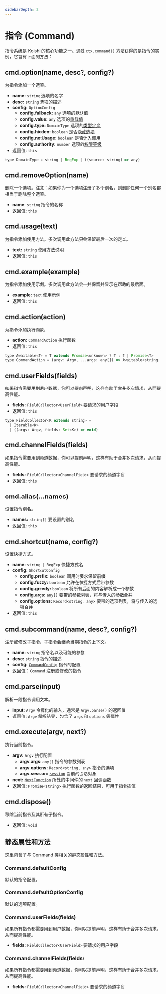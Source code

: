 ```yaml
---
sidebarDepth: 2
---
```


# 指令 (Command)

指令系统是 Koishi 的核心功能之一。通过 `ctx.command()` 方法获得的是指令的实例，它含有下面的方法：

## cmd.option(name, desc?, config?)

为指令添加一个选项。

- **name:** `string` 选项的名字
- **desc:** `string` 选项的描述
- **config:** `OptionConfig`
  - **config.fallback:** `any` 选项的[默认值](../guide/command/basic.md#选项的默认值)
  - **config.value:** `any` 选项的[重载值](../guide/command/basic.md#选项的重载)
  - **config.type:** `DomainType` 选项的[类型定义](../guide/command/basic.md#选项的临时类型)
  - **config.hidden:** `boolean` 是否[隐藏选项](../guide/command/basic.md#隐藏指令和选项)
  - **config.notUsage:** `boolean` 是否[计入调用]()
  - **config.authority:** `number` 选项的[权限等级]()
- 返回值: `this`

```js
type DomainType = string | RegExp | ((source: string) => any)
```

## cmd.removeOption(name)

删除一个选项。注意：如果你为一个选项注册了多个别名，则删除任何一个别名都相当于删除整个选项。

- **name**: `string` 指令的名称
- 返回值: `this`

## cmd.usage(text)

为指令添加使用方法。多次调用此方法只会保留最后一次的定义。

- **text:** `string` 使用方法说明
- 返回值: `this`

## cmd.example(example)

为指令添加使用示例。多次调用此方法会一并保留并显示在帮助的最后面。

- **example:** `text` 使用示例
- 返回值: `this`

## cmd.action(action)

为指令添加执行函数。

- **action:** `CommandAction` 执行函数
- 返回值: `this`

```js
type Awaitable<T> = T extends Promise<unknown> ? T : T | Promise<T>
type CommandAction = (argv: Argv, ...args: any[]) => Awaitable<string | void>
```

## cmd.userFields(fields)

如果指令需要用到用户数据，你可以提前声明，这样有助于合并多次请求，从而提高性能。

- **fields:** `FieldCollector<UserField>` 要请求的用户字段
- 返回值: `this`

```js
type FieldCollector<K extends string> =
  | Iterable<K>
  | ((argv: Argv, fields: Set<K>) => void)
```

## cmd.channelFields(fields)

如果指令需要用到频道数据，你可以提前声明，这样有助于合并多次请求，从而提高性能。

- **fields:** `FieldCollector<ChannelField>` 要请求的频道字段
- 返回值: `this`

## cmd.alias(...names)

设置指令别名。

- **names:** `string[]` 要设置的别名
- 返回值: `this`

## cmd.shortcut(name, config?)

设置快捷方式。

- **name:** `string | RegExp` 快捷方式名
- **config:** `ShortcutConfig`
  - **config.prefix:** `boolean` 调用时要求保留前缀
  - **config.fuzzy:** `boolean` 允许在快捷方式后带参数
  - **config.greedy:** `boolean` 将所有后面的内容解析成一个参数
  - **config.args:** `any[]` 要带的参数列表，将与传入的参数合并
  - **config.options:** `Record<string, any>` 要带的选项列表，将与传入的选项合并
- 返回值: `this`

## cmd.subcommand(name, desc?, config?)

注册或修改子指令。子指令会继承当期指令的上下文。

- **name:** `string` 指令名以及可能的参数
- **desc:** `string` 指令的描述
- **config:** [`CommandConfig`](./context.md#ctx-command) 指令的配置
- 返回值：`Command` 注册或修改的指令

## cmd.parse(input)

解析一段指令调用文本。

- **input:** `Argv` 令牌化的输入，通常是 `Argv.parse()` 的返回值
- 返回值: `Argv` 解析结果，包含了 `args` 和 `options` 等属性

## cmd.execute(argv, next?)

执行当前指令。

- **argv:** `Argv` 执行配置
  - **argv.args:** `any[]` 指令的参数列表
  - **argv.options:** `Record<string, any>` 指令的选项
  - **argv.session:** [`Session`](./session.md) 当前的会话对象
- **next:** [`NextFunction`](../guide/message.md#中间件) 所处的中间件的 `next` 回调函数
- 返回值: `Promise<string>` 执行函数的返回结果，可用于指令插值

## cmd.dispose()

移除当前指令及其所有子指令。

- 返回值: `void`

## 静态属性和方法

这里包含了与 Command 类相关的静态属性和方法。

### Command.defaultConfig

默认的指令配置。

### Command.defaultOptionConfig

默认的选项配置。

### Command.userFields(fields)

如果所有指令都需要用到用户数据，你可以提前声明，这样有助于合并多次请求，从而提高性能。

- **fields:** `FieldCollector<UserField>` 要请求的用户字段

### Command.channelFields(fields)

如果所有指令都需要用到频道数据，你可以提前声明，这样有助于合并多次请求，从而提高性能。

- **fields:** `FieldCollector<ChannelField>` 要请求的频道字段
